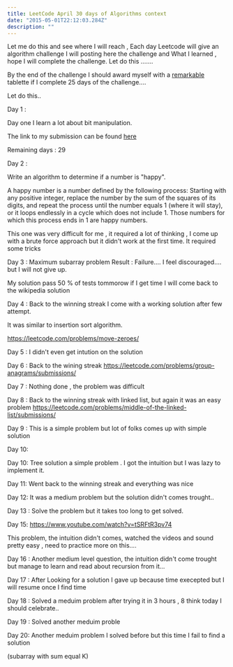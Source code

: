 ```yaml
---
title: LeetCode April 30 days of Algorithms context
date: "2015-05-01T22:12:03.284Z"
description: ""
---
```


Let me do this and see where I will reach , Each day Leetcode will give an  algorithm challenge I will posting here the challenge and What I learned , hope I will complete the challenge.
Let do this .......

By the end of the challenge I should award myself with a [remarkable](https://remarkable.com/store/remarkable-2) tablette if I complete 25 days of the challenge....

Let do this..

Day 1 :

Day one I learn a lot about bit manipulation.

The link to my submission can be found [here](https://leetcode.com/explore/challenge/card/30-day-leetcoding-challenge/528/week-1/3283/#.XoRg3Tr_Tws.link)

Remaining days : 29

Day 2 :

Write an algorithm to determine if a number is "happy".

A happy number is a number defined by the following process: Starting with any positive integer, replace the number by the sum of the squares of its digits, and repeat the process until the number equals 1 (where it will stay), or it loops endlessly in a cycle which does not include 1. Those numbers for which this process ends in 1 are happy numbers.

This one was very difficult for me , it required a lot of thinking , I come up with a brute force approach but it didn't work at the first time.
It required some tricks

Day 3 : Maximum subarray problem 
Result : Failure....
I feel discouraged.... but I will not give up.

My solution pass 50 % of tests
tommorow if I get time I will come back to the wikipedia solution

Day 4 : Back to the winning streak I come with a working solution after few attempt.

It was similar to insertion sort algorithm.

https://leetcode.com/problems/move-zeroes/

Day 5 : I didn't even get intution on the solution

Day 6 : Back to the wining streak
https://leetcode.com/problems/group-anagrams/submissions/

Day 7 : 
Nothing done , the problem was difficult

Day 8 : Back to the winning streak with linked list, but again it was an easy problem
https://leetcode.com/problems/middle-of-the-linked-list/submissions/

Day 9 : This is a simple problem but lot  of folks comes up with simple solution

Day 10:

Day 10: 
Tree solution a simple problem .
I got the intuition but I was lazy to implement it.

Day 11:
Went back to the winning streak and everything was nice

Day 12: It was a medium problem but the solution didn't comes trought..

Day 13 : Solve the problem but it takes too long to get solved.

Day 15: https://www.youtube.com/watch?v=tSRFtR3pv74

This problem, the intuition didn't comes, watched the videos and sound pretty easy , need to practice more on this....


Day 16 : Another medium level question, the intuition didn't come trought but manage to learn and read about recursion from it...

Day 17 : After Looking for a solution I gave up because time execepted but I will resume once I find time

Day 18 : Solved a meduim problem after trying it in 3 hours , 8 think today I should celebrate..

Day 19 : 
Solved another meduim proble

Day 20: Another meduim problem I solved before but this time I fail to find a solution

(subarray with sum equal K)

